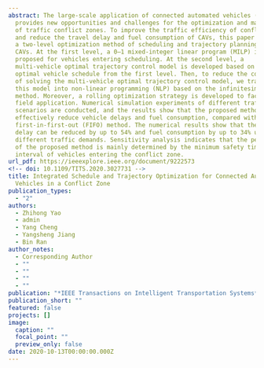 ```yaml
---
abstract: The large-scale application of connected automated vehicles (CAVs)
  provides new opportunities and challenges for the optimization and management
  of traffic conflict zones. To improve the traffic efficiency of conflict zones
  and reduce the travel delay and fuel consumption of CAVs, this paper presents
  a two-level optimization method of scheduling and trajectory planning for
  CAVs. At the first level, a 0–1 mixed-integer linear program (MILP) is
  proposed for vehicles entering scheduling. At the second level, a
  multi-vehicle optimal trajectory control model is developed based on the
  optimal vehicle schedule from the first level. Then, to reduce the complexity
  of solving the multi-vehicle optimal trajectory control model, we transform
  this model into non-linear programming (NLP) based on the infinitesimal
  method. Moreover, a rolling optimization strategy is developed to facilitate
  field application. Numerical simulation experiments of different traffic
  scenarios are conducted, and the results show that the proposed method can
  effectively reduce vehicle delays and fuel consumption, compared with the
  first-in-first-out (FIFO) method. The numerical results show that the vehicle
  delay can be reduced by up to 54% and fuel consumption by up to 34% under
  different traffic demands. Sensitivity analysis indicates that the performance
  of the proposed method is mainly determined by the minimum safety time
  interval of vehicles entering the conflict zone.
url_pdf: https://ieeexplore.ieee.org/document/9222573
<!-- doi: 10.1109/TITS.2020.3027731 -->
title: Integrated Schedule and Trajectory Optimization for Connected Automated
  Vehicles in a Conflict Zone
publication_types:
  - "2"
authors:
  - Zhihong Yao
  - admin
  - Yang Cheng
  - Yangsheng Jiang
  - Bin Ran
author_notes:
  - Corresponding Author
  - ""
  - ""
  - ""
  - ""
publication: "*IEEE Transactions on Intelligent Transportation Systems*"
publication_short: ""
featured: false
projects: []
image:
  caption: ""
  focal_point: ""
  preview_only: false
date: 2020-10-13T00:00:00.000Z
---
```

